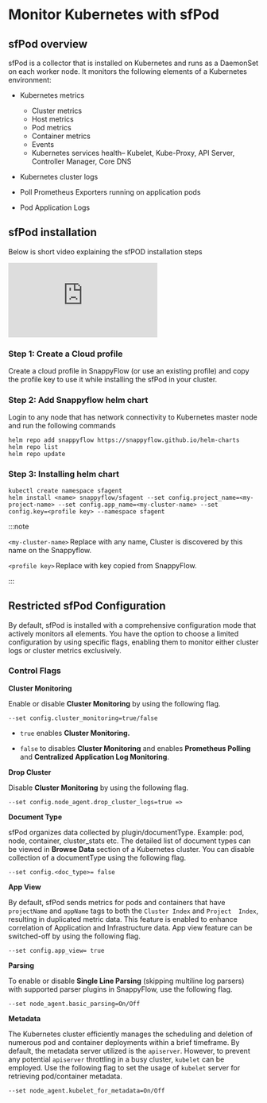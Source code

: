 # Monitor Kubernetes with sfPod 

## sfPod overview

sfPod is a collector that is installed on Kubernetes and runs as a DaemonSet on each worker node. It monitors the following elements of a Kubernetes environment: 

- Kubernetes metrics 
  - Cluster metrics 
  - Host metrics 
  - Pod metrics 
  - Container metrics 
  - Events 
  - Kubernetes services health– Kubelet, Kube-Proxy, API Server, Controller Manager, Core DNS 

- Kubernetes cluster logs 
- Poll Prometheus Exporters running on application pods 
- Pod Application Logs 

## sfPod installation

Below is short video explaining the sfPOD installation steps

<iframe title="sfPOD installation" src="https://www.youtube.com/embed/Q4BiVR2nOn4?rel=0" frameBorder="0" allow="accelerometer; autoplay; clipboard-write; encrypted-media; gyroscope; picture-in-picture" allowFullScreen="true" webkitallowfullscreen="true" mozallowfullscreen="true" allowtransparency="true"></iframe>

### Step 1: Create a Cloud profile 

Create a cloud profile in SnappyFlow (or use an existing profile) and copy the profile key to use it while installing the sfPod in your cluster. 

### Step 2: Add Snappyflow helm chart 

Login to any node that has network connectivity to Kubernetes master node and run the following commands 

```shell
helm repo add snappyflow https://snappyflow.github.io/helm-charts 
helm repo list 
helm repo update 
```
### Step 3: Installing helm chart 



```shell
kubectl create namespace sfagent 
helm install <name> snappyflow/sfagent --set config.project_name=<my-project-name> --set config.app_name=<my-cluster-name> --set config.key=<profile key> --namespace sfagent
```
:::note

`<my-cluster-name>` Replace with any name, Cluster is discovered by this name on the Snappyflow. 

`<profile key>` Replace with key copied from SnappyFlow. 

:::

## Restricted sfPod Configuration 

By default, sfPod is installed with a comprehensive configuration mode that actively monitors all elements. You have the option to choose a limited configuration by using  specific flags, enabling them to monitor either cluster logs or cluster  metrics exclusively. <br/>

### Control Flags

**Cluster Monitoring**

Enable or disable **Cluster Monitoring** by using the following flag.

```
--set config.cluster_monitoring=true/false
```

- `true` enables **Cluster Monitoring.**

- `false` to disables **Cluster Monitoring** and enables **Prometheus Polling** and **Centralized Application Log Monitoring**. <br/>

**Drop Cluster**

Disable **Cluster Monitoring** by using the following flag.

```
--set config.node_agent.drop_cluster_logs=true =>
```

**Document Type**

sfPod organizes data collected by plugin/documentType. Example: pod, node, container, cluster_stats etc.  The detailed list of document types can be viewed in **Browse Data** section of a Kubernetes cluster. You can disable collection of a documentType using the following flag.

```
--set config.<doc_type>= false
```

**App View**

By default, sfPod sends metrics for pods and containers that have `projectName` and `appName` tags to both the `Cluster Index` and `Project  Index`, resulting in duplicated metric data. This feature is enabled to enhance correlation of Application and Infrastructure data. App view feature can be switched-off by using the following flag.

```
--set config.app_view= true
```

**Parsing**

To enable or disable **Single Line Parsing** (skipping multiline log parsers) with supported parser plugins in SnappyFlow, use the following flag.

```
--set node_agent.basic_parsing=On/Off
```

**Metadata**

The Kubernetes cluster efficiently manages the scheduling and deletion of numerous pod and container deployments within a brief timeframe. By default, the metadata server utilized is the `apiserver`. However, to  prevent any potential `apiserver` throttling in a busy cluster, `kubelet`  can be employed. Use the following flag to set the usage of `kubelet` server for retrieving pod/container metadata.

```
--set node_agent.kubelet_for_metadata=On/Off
```



